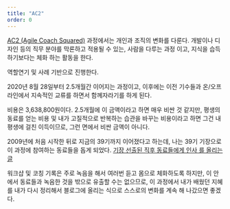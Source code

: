 ```yaml
---
title: "AC2"
order: 0
---
```


[AC2 (Agile Coach Squared)](http://www.ac2.kr/) 과정에서는 개인과 조직의 변화를 다룬다. 개발이나 디자인 등의 직무 분야를 막론하고 적용될 수 있는, 사람을 다루는 과정 이고, 지식을 습득하기보다는 체화 하는 활동을 한다.

역할연기 및 사례 기반으로 진행한다.

2020년 8월 28일부터 2.5개월간 이어지는 과정이고, 이후에는 이전 기수들과 온/오프라인에서 지속적인 교류를 하면서 함께자라기를 하게 된다.

비용은 3,638,800원이다. 2.5개월에 이 금액이라고 하면 매우 비싼 것 같지만, 평생의 동료를 얻는 비용 및 내가 고질적으로 반복하는 습관을 바꾸는 비용이라고 하면 그건 내 평생에 걸친 이득이므로, 그런 면에서 비싼 금액이 아니다.

2009년에 처음 시작한 뒤로 지금의 39기까지 이어졌다고 하는데, 나는 39기 기장으로 이 과정에 참여하는 동료들을 돕게 되었다. [기장 선출된 직후 동료들에게 인사 를 올리는 글](https://www.notion.so/notaai/e8f25ae9d755495a8728c414bd70fc3f)

워크샵 및 코칭 기록은 주로 녹음을 해서 여러번 듣고 몸으로 체화하도록 하지만, 이 안에서 동료들과 녹음한 것을 밖으로 유출할 수는 없으므로, 이 과정에서 내가 배웠던 지혜를 내가 다시 정리해서 블로그에 올리는 식으로 스스로의 변화를 계속 해 나갔으면 좋겠다.
